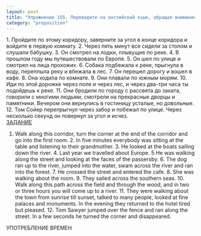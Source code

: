 ```yaml
---
layout: post
title: "Упражнение 155. Переведите на английский язык, обращая внимание на способы перевода предлогов через и по."
category: "preposition"
---
```

<section class="question">
1. Пройдите по этому коридору, заверните за угол в конце коридора и войдите в первую комнату. 2. Через пять минут все сидели за столом и слушали бабушку. 3. Он смотрел на лодки, плывущие по реке. 4. В прошлом году мы путешествовали по Европе. 5. Он шел по улице и смотрел на лица прохожих. 6. Собака подбежала к реке, прыгнула в воду, переплыла реку и вбежала в лес. 7. Он перешел дорогу и вошел в кафе. 8. Она ходила по комнате. 9. Они плавали по южным морям. 10. Иди по этой дорожке через поле и через лес, и через два-три часа ты подойдешь к реке. 11. Они бродили по городу с рассвета до заката, говорили с многими людьми, смотрели на прекрасные дворцы и памятники. Вечером они вернулись в гостиницу усталые, но довольные. 12. Том Сойер перепрыгнул через забор и побежал по улице. Через несколько секунд он повернул за угол и исчез.
</section>

<section class="answer">
<a href="http://www.njnj.ru/golits/golits_prepositions_at_on_in_to_by_of_with_about.htm#a155">ЗАДАНИЕ</a> 

 

1. Walk along this corridor, turn the corner at the end of the corridor and go into the first room. 2. In five minutes everybody was sitting at the table and listening to their grandmother. 3. He looked at the boats sailing down the river. 4. Last year we travelled about Europe. 5 He was walking along the street and looking at the faces of the passersby. 6. The dog ran up to the river, jumped into the water, swam across the river and ran into the forest. 7. He crossed the street and entered the cafe. 8. She was walking about the room. 9. They sailed across the southern seas. 10. Walk along this path across the field and through the wood, and in two or three hours you will come up to a river. 11. They were walking about the town from sunrise till sunset, talked to many people, looked at fine palaces and monuments. In the evening they returned to the hotel tired but pleased. 12. Tom Sawyer jumped over the fence and ran along the street. In a few seconds he turned the corner and disappeared.

 УПОТРЕБЛЕНИЕ ВРЕМЕН
</section>